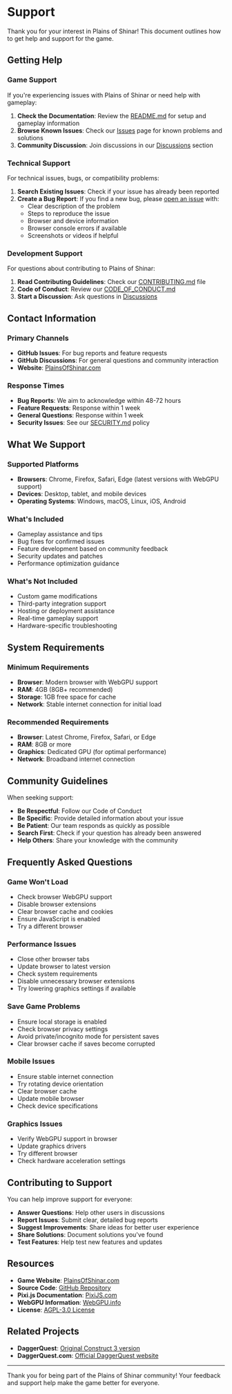 # Support

Thank you for your interest in Plains of Shinar! This document outlines how to get help and support for the game.

## Getting Help

### Game Support

If you're experiencing issues with Plains of Shinar or need help with gameplay:

1. **Check the Documentation**: Review the [README.md](README.md) for setup and gameplay information
2. **Browse Known Issues**: Check our [Issues](https://github.com/Laserwolve-Games/PlainsOfShinar/issues) page for known problems and solutions
3. **Community Discussion**: Join discussions in our [Discussions](https://github.com/Laserwolve-Games/PlainsOfShinar/discussions) section

### Technical Support

For technical issues, bugs, or compatibility problems:

1. **Search Existing Issues**: Check if your issue has already been reported
2. **Create a Bug Report**: If you find a new bug, please [open an issue](https://github.com/Laserwolve-Games/PlainsOfShinar/issues/new) with:
   - Clear description of the problem
   - Steps to reproduce the issue
   - Browser and device information
   - Browser console errors if available
   - Screenshots or videos if helpful

### Development Support

For questions about contributing to Plains of Shinar:

1. **Read Contributing Guidelines**: Check our [CONTRIBUTING.md](CONTRIBUTING.md) file
2. **Code of Conduct**: Review our [CODE_OF_CONDUCT.md](CODE_OF_CONDUCT.md)
3. **Start a Discussion**: Ask questions in [Discussions](https://github.com/Laserwolve-Games/PlainsOfShinar/discussions)

## Contact Information

### Primary Channels

- **GitHub Issues**: For bug reports and feature requests
- **GitHub Discussions**: For general questions and community interaction
- **Website**: [PlainsOfShinar.com](https://plainsofshinar.com)

### Response Times

- **Bug Reports**: We aim to acknowledge within 48-72 hours
- **Feature Requests**: Response within 1 week
- **General Questions**: Response within 1 week
- **Security Issues**: See our [SECURITY.md](SECURITY.md) policy

## What We Support

### Supported Platforms

- **Browsers**: Chrome, Firefox, Safari, Edge (latest versions with WebGPU support)
- **Devices**: Desktop, tablet, and mobile devices
- **Operating Systems**: Windows, macOS, Linux, iOS, Android

### What's Included

- Gameplay assistance and tips
- Bug fixes for confirmed issues
- Feature development based on community feedback
- Security updates and patches
- Performance optimization guidance

### What's Not Included

- Custom game modifications
- Third-party integration support
- Hosting or deployment assistance
- Real-time gameplay support
- Hardware-specific troubleshooting

## System Requirements

### Minimum Requirements

- **Browser**: Modern browser with WebGPU support
- **RAM**: 4GB (8GB+ recommended)
- **Storage**: 1GB free space for cache
- **Network**: Stable internet connection for initial load

### Recommended Requirements

- **Browser**: Latest Chrome, Firefox, Safari, or Edge
- **RAM**: 8GB or more
- **Graphics**: Dedicated GPU (for optimal performance)
- **Network**: Broadband internet connection

## Community Guidelines

When seeking support:

- **Be Respectful**: Follow our Code of Conduct
- **Be Specific**: Provide detailed information about your issue
- **Be Patient**: Our team responds as quickly as possible
- **Search First**: Check if your question has already been answered
- **Help Others**: Share your knowledge with the community

## Frequently Asked Questions

### Game Won't Load
- Check browser WebGPU support
- Disable browser extensions
- Clear browser cache and cookies
- Ensure JavaScript is enabled
- Try a different browser

### Performance Issues
- Close other browser tabs
- Update browser to latest version
- Check system requirements
- Disable unnecessary browser extensions
- Try lowering graphics settings if available

### Save Game Problems
- Ensure local storage is enabled
- Check browser privacy settings
- Avoid private/incognito mode for persistent saves
- Clear browser cache if saves become corrupted

### Mobile Issues
- Ensure stable internet connection
- Try rotating device orientation
- Clear browser cache
- Update mobile browser
- Check device specifications

### Graphics Issues
- Verify WebGPU support in browser
- Update graphics drivers
- Try different browser
- Check hardware acceleration settings

## Contributing to Support

You can help improve support for everyone:

- **Answer Questions**: Help other users in discussions
- **Report Issues**: Submit clear, detailed bug reports
- **Suggest Improvements**: Share ideas for better user experience
- **Share Solutions**: Document solutions you've found
- **Test Features**: Help test new features and updates

## Resources

- **Game Website**: [PlainsOfShinar.com](https://plainsofshinar.com)
- **Source Code**: [GitHub Repository](https://github.com/Laserwolve-Games/PlainsOfShinar)
- **Pixi.js Documentation**: [PixiJS.com](https://pixijs.com/)
- **WebGPU Information**: [WebGPU.info](https://webgpu.info/)
- **License**: [AGPL-3.0 License](LICENSE)

## Related Projects

- **DaggerQuest**: [Original Construct 3 version](https://github.com/Laserwolve-Games/DaggerQuest)
- **DaggerQuest.com**: [Official DaggerQuest website](https://daggerquest.com)

---

Thank you for being part of the Plains of Shinar community! Your feedback and support help make the game better for everyone.
